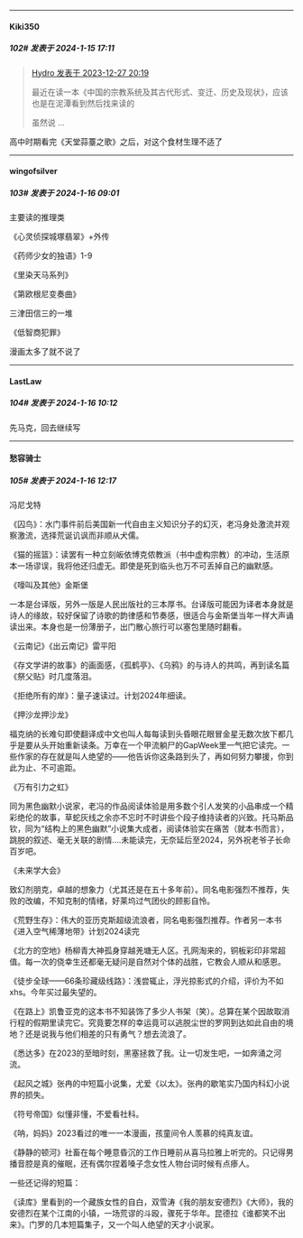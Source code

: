 
*****

####  Kiki350  
##### 102#       发表于 2024-1-15 17:11

<blockquote><a href="httphttps://bbs.saraba1st.com/2b/forum.php?mod=redirect&amp;goto=findpost&amp;pid=63459663&amp;ptid=2165637" target="_blank">Hydro 发表于 2023-12-27 20:19</a>

最近在读一本《中国的宗教系统及其古代形式、变迁、历史及现状》，应该也是在泥潭看到然后找来读的

虽然说 ...</blockquote>
高中时期看完《天堂蒜薹之歌》之后，对这个食材生理不适了


*****

####  wingofsilver  
##### 103#       发表于 2024-1-16 09:01

主要读的推理类

《心灵侦探城塚翡翠》+外传

《药师少女的独语》1-9

《里染天马系列》

《第欧根尼变奏曲》

三津田信三的一堆

《低智商犯罪》

漫画太多了就不说了


*****

####  LastLaw  
##### 104#       发表于 2024-1-16 10:12

先马克，回去继续写


*****

####  愁容骑士  
##### 105#       发表于 2024-1-16 12:17

冯尼戈特

《囚鸟》：水门事件前后美国新一代自由主义知识分子的幻灭，老冯身处激流并观察激流，选择荒诞讥讽而非顺从犬儒。

《猫的摇篮》：读罢有一种立刻皈依博克侬教派（书中虚构宗教）的冲动，生活原本一场谬误，我将他还归虚无。即使是死到临头也万不可丢掉自己的幽默感。

《嚎叫及其他》金斯堡

一本是台译版，另外一版是人民出版社的三本厚书。台译版可能因为译者本身就是诗人的缘故，较好保留了诗歌的韵律感和节奏感，很适合与金斯堡当年一样大声诵读出来。本身也是一份薄册子，出门散心旅行可以塞包里随时翻看。

《云南记》《出云南记》雷平阳

《存文学讲的故事》的画面感，《孤鹤亭》、《乌鸦》的与诗人的共鸣，再到读名篇《祭父贴》时几度落泪。

《拒绝所有的岸》：量子速读过。计划2024年细读。

《押沙龙押沙龙》

福克纳的长难句即使翻译成中文也叫人每每读到头昏眼花眼冒金星无数次放下都几乎是要从头开始重新读条。万幸在一个甲流躺尸的GapWeek里一气把它读完。一些作家的存在就是叫人绝望的——他告诉你这条路到头了，再如何努力攀援，你到此为止、不可逾距。

《万有引力之虹》

同为黑色幽默小说家，老冯的作品阅读体验是用多数个引人发笑的小品串成一个精彩绝伦的故事，草蛇灰线之余亦不忘时不时讲些个段子维持读者的兴致。托马斯品钦，同为“结构上的黑色幽默”小说集大成者，阅读体验实在痛苦（就本书而言），跳脱的叙述、毫无关联的剧情….未能读完，无奈延后至2024，另外祝老爷子长命百岁吧。

《未来学大会》

致幻剂朋克，卓越的想象力（尤其还是在五十多年前）。同名电影强烈不推荐，失败的改编，不知克制的情绪，好莱坞过气团伙的顾影自怜。

《荒野生存》：伟大的亚历克斯超级流浪者，同名电影强烈推荐。作者另一本书《进入空气稀薄地带》计划2024读完

《北方的空地》杨柳青大神孤身穿越羌塘无人区。孔网淘来的，铜板彩印非常超值。每一次的侥幸生还都毫无疑问是自然对个体的战胜，它教会人顺从和感恩。

《徒步全球——66条珍藏级线路》：浅尝辄止，浮光掠影式的介绍，评价为不如xhs。今年买过最失望的。

《在路上》凯鲁亚克的这本书不知装饰了多少人书架（笑）。总算在某个因故取消行程的假期里读完它。究竟要怎样的幸运竟可以逃脱尘世的罗网到达如此自由的境地？还是说我与他们相差的只有勇气？想去流浪了。

《悉达多》在2023的至暗时刻，黑塞拯救了我。让一切发生吧，一如奔涌之河流。

《起风之城》张冉的中短篇小说集，尤爱《以太》。张冉的歇笔实乃国内科幻小说界的损失。

《符号帝国》似懂非懂，不爱看社科。

《呐，妈妈》2023看过的唯一一本漫画，孩童间令人羡慕的纯真友谊。

《静静的顿河》社畜在每个睡意昏沉的工作日睡前从喜马拉雅上听完的。只记得男播音腔是真的催眠，还有偶尔捏着嗓子念女性人物台词时候有点瘆人。

一些还记得的短篇：

《读库》里看到的一个藏族女性的自白，双雪涛《我的朋友安德烈》《大师》，我的安德烈在某个江南的小镇，一场荒谬的斗殴，骤死于华年。昆德拉《谁都笑不出来》。门罗的几本短篇集子，又一个叫人绝望的天才小说家。

